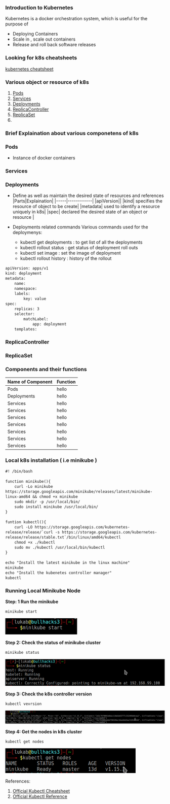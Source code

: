 ### Introduction to Kubernetes ###

Kubernetes is a docker orchestration system, which is useful for the purpose of
- Deploying Containers
- Scale in , scale out containers
- Release and roll back software releases

### Looking for k8s cheatsheets ###

[kubernetes cheatsheet](k8s_cheatsheets.md)


### Various object or resource of k8s

1. [Pods](#Pods)
2. [Services](#Services)
3. [Deployments](#Deployments)
4. [ReplicaController](#ReplicaController)
5. [ReplicaSet](#ReplicaSet)
6. 

### Brief Explaination about various componetens of k8s

### Pods
- Instance of docker containers 

### Services
### Deployments
- Define as well as maintain the desired state of resources and references
|Parts|Explaination|
|-----|------------|
|apiVersion||
|kind| specifies the resource of object to be create|
|metadata| used to identify a resource uniquely in k8s|
|spec| declared the desired state of an object or resource |

- Deployments related commands
Various commands used for the deploymenys:
    - kubectl get deployments : to get list of all the deployments
    - kubectl rollout status  : get status of deployment roll outs
    - kubectl set image       : set the image of deployment
    - kubectl rollout history : history of the rollout
```
apiVersion: apps/v1
kind: deployment
metadata:
    name:
    namespace:
    labels:
        key: value
spec:
    replicas: 3
    selector:
        matchLabel:
            app: deployment
    templates:

```



### ReplicaController
### ReplicaSet


### Components and their functions

| Name of Component | Function  |
|-------------------|-----------|
| Pods              |   hello   |
| Deployments       |   hello   |
| Services          |   hello   |
| Services          |   hello   |
| Services          |   hello   |
| Services          |   hello   |
| Services          |   hello   |
| Services          |   hello   |
| Services          |   hello   |


### Local k8s installation ( i.e minikube )

```
#! /bin/bash

function minikube(){
    curl -Lo minikube https://storage.googleapis.com/minikube/releases/latest/minikube-linux-amd64 && chmod +x minikube
    sudo mkdir -p /usr/local/bin/
    sudo install minikube /usr/local/bin/
} 

funtion kubectl(){
    curl -LO https://storage.googleapis.com/kubernetes-release/release/`curl -s https://storage.googleapis.com/kubernetes-release/release/stable.txt`/bin/linux/amd64/kubectl
    chmod +x ./kubectl
    sudo mv ./kubectl /usr/local/bin/kubectl
}

echo "Install the latest minikube in the linux machine"
minikube
echo "Install the kubenetes controller manager"
kubectl
```

### Running Local Minikube Node

**Step: 1 Run the minikube**

 
```
minikube start 
```
![Minikube Start](Images/minikube_start.png)


**Step 2: Check the status of minikube cluster**
```
minikube status
```
![Minikube Status](Images/minikube_status.png)

**Step 3: Check the k8s controller version**
```
kubectl vevrsion
```
![Kubectl Version](Images/kubectl_version.png)

**Step 4: Get the nodes in k8s cluster**
```
kubectl get nodes
```
![Kubectl get nodes](Images/kubectl_get_nodes.png)




References:

1. [Official Kubectl Cheatsheet](https://kubernetes.io/docs/reference/kubectl/cheatsheet/)
2. [Official Kubectl Reference](https://kubernetes.io/docs/reference/kubectl/kubectl/)